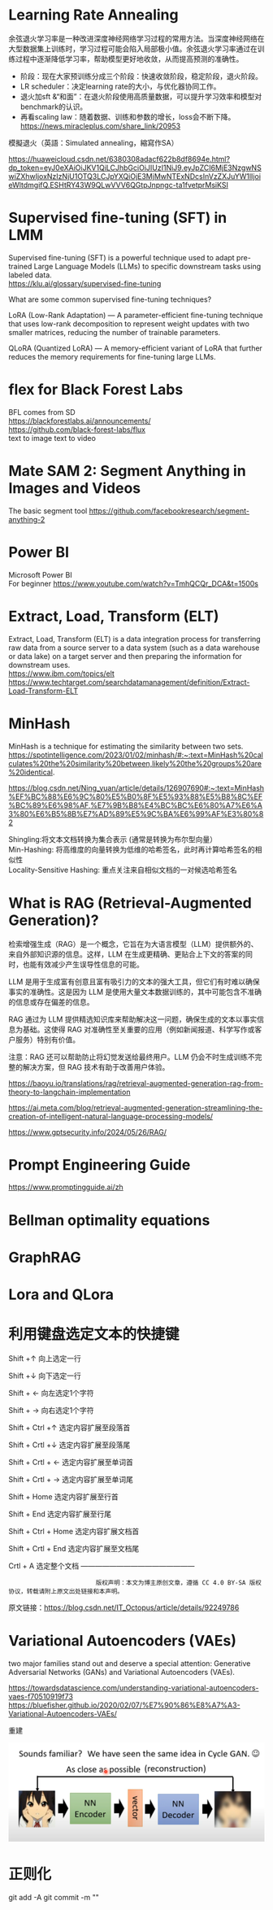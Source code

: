 # Learning Rate Annealing
余弦退火学习率是一种改进深度神经网络学习过程的常用方法。当深度神经网络在大型数据集上训练时，学习过程可能会陷入局部极小值。余弦退火学习率通过在训练过程中逐渐降低学习率，帮助模型更好地收敛，从而提高预测的准确性。

- 阶段：现在大家预训练分成三个阶段：快速收敛阶段，稳定阶段，退火阶段。
- LR scheduler：决定learning rate的大小，与优化器协同工作。
- 退火加sft &“和面”：在退火阶段使用高质量数据，可以提升学习效率和模型对benchmark的认识。
- 再看scaling law：随着数据、训练和参数的增长，loss会不断下降。https://news.miracleplus.com/share_link/20953  

模擬退火（英語：Simulated annealing，縮寫作SA）

https://huaweicloud.csdn.net/6380308adacf622b8df8694e.html?dp_token=eyJ0eXAiOiJKV1QiLCJhbGciOiJIUzI1NiJ9.eyJpZCI6MjE3NzgwNSwiZXhwIjoxNzIzNjU1OTQ3LCJpYXQiOjE3MjMwNTExNDcsInVzZXJuYW1lIjoieWltdmgifQ.ESHtRY43W9QLwVVV6QGtpJnpngc-ta1fvetprMsiKSI  

# Supervised fine-tuning (SFT) in LMM
Supervised fine-tuning (SFT) is a powerful technique used to adapt pre-trained Large Language Models (LLMs) to specific downstream tasks using labeled data.  
https://klu.ai/glossary/supervised-fine-tuning  

What are some common supervised fine-tuning techniques?

LoRA (Low-Rank Adaptation) — A parameter-efficient fine-tuning technique that uses low-rank decomposition to represent weight updates with two smaller matrices, reducing the number of trainable parameters.

QLoRA (Quantized LoRA) — A memory-efficient variant of LoRA that further reduces the memory requirements for fine-tuning large LLMs.

# flex for Black Forest Labs
BFL comes from SD  
https://blackforestlabs.ai/announcements/  
https://github.com/black-forest-labs/flux  
text to image text to video

# Mate  SAM 2: Segment Anything in Images and Videos
The basic segment tool https://github.com/facebookresearch/segment-anything-2

# Power BI
Microsoft Power BI  
For beginner https://www.youtube.com/watch?v=TmhQCQr_DCA&t=1500s

# Extract, Load, Transform (ELT)  
Extract, Load, Transform (ELT) is a data integration process for transferring raw data from a source server to a data system (such as a data warehouse or data lake) on a target server and then preparing the information for downstream uses.  
https://www.ibm.com/topics/elt  
https://www.techtarget.com/searchdatamanagement/definition/Extract-Load-Transform-ELT

# MinHash  
MinHash is a technique for estimating the similarity between two sets.  
https://spotintelligence.com/2023/01/02/minhash/#:~:text=MinHash%20calculates%20the%20similarity%20between,likely%20the%20groups%20are%20identical.


https://blog.csdn.net/Ning_yuan/article/details/126907690#:~:text=MinHash%EF%BC%88%E6%9C%80%E5%B0%8F%E5%93%88%E5%B8%8C%EF%BC%89%E6%98%AF,%E7%9B%B8%E4%BC%BC%E6%80%A7%E6%A3%80%E6%B5%8B%E7%AD%89%E5%9C%BA%E6%99%AF%E3%80%82

Shingling:将文本文档转换为集合表示 (通常是转换为布尔型向量）  
Min-Hashing: 将高维度的向量转换为低维的哈希签名，此时再计算哈希签名的相似性  
Locality-Sensitive Hashing: 重点关注来自相似文档的一对候选哈希签名  

# What is RAG (Retrieval-Augmented Generation)?  

检索增强生成（RAG）是一个概念，它旨在为大语言模型（LLM）提供额外的、来自外部知识源的信息。这样，LLM 在生成更精确、更贴合上下文的答案的同时，也能有效减少产生误导性信息的可能。


LLM 是用于生成富有创意且富有吸引力的文本的强大工具，但它们有时难以确保事实的准确性。这是因为 LLM 是使用大量文本数据训练的，其中可能包含不准确的信息或存在偏差的信息。

RAG 通过为 LLM 提供精选知识库来帮助解决这一问题，确保生成的文本以事实信息为基础。这使得 RAG 对准确性至关重要的应用（例如新闻报道、科学写作或客户服务）特别有价值。

注意：RAG 还可以帮助防止将幻觉发送给最终用户。LLM 仍会不时生成训练不完整的解决方案，但 RAG 技术有助于改善用户体验。

https://baoyu.io/translations/rag/retrieval-augmented-generation-rag-from-theory-to-langchain-implementation

https://ai.meta.com/blog/retrieval-augmented-generation-streamlining-the-creation-of-intelligent-natural-language-processing-models/

https://www.gptsecurity.info/2024/05/26/RAG/
# Prompt Engineering Guide


https://www.promptingguide.ai/zh

# Bellman optimality equations 






# GraphRAG




# Lora and QLora


# 利用键盘选定文本的快捷键
Shift +↑ 向上选定一行

Shift +↓ 向下选定一行

Shift + ← 向左选定1个字符

Shift + → 向右选定1个字符

Shift + Ctrl +↑ 选定内容扩展至段落首

Shift + Crtl +↓ 选定内容扩展至段落尾

Shift + Crtl + ← 选定内容扩展至单词首

Shift + Crtl + → 选定内容扩展至单词尾

Shift + Home 选定内容扩展至行首

Shift + End 选定内容扩展至行尾

Shift + Ctrl + Home 选定内容扩展文档首

Shift + Crtl + End 选定内容扩展至文档尾

Crtl + A 选定整个文档
————————————————

                            版权声明：本文为博主原创文章，遵循 CC 4.0 BY-SA 版权协议，转载请附上原文出处链接和本声明。
                        
原文链接：https://blog.csdn.net/IT_Octopus/article/details/92249786





#  Variational Autoencoders (VAEs)

two major families stand out and deserve a special attention: Generative Adversarial Networks (GANs) and Variational Autoencoders (VAEs).

https://towardsdatascience.com/understanding-variational-autoencoders-vaes-f70510919f73  
https://bluefisher.github.io/2020/02/07/%E7%90%86%E8%A7%A3-Variational-Autoencoders-VAEs/

重建

![alt text](image.png)



# 正则化

git add -A
git commit -m ""
